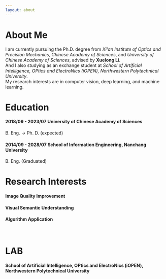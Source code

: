 ```yaml
---
layout: about 
---
```


# About Me
I am currently pursuing the Ph.D. degree from _Xi'an Institute of Optics and Precision Mechanics, Chinese Academy of Sciences_, and _University of Chinese Academy of Sciences_, advised by __Xuelong Li__. <br/>
And I also studying as an exchange student at _School of Artificial Intelligence, OPtics and ElectroNics (iOPEN), Northwestern Polytechnical University_. <br/>
My research interests are in computer vision, deep learning, and machine learning. 
<br/>

# Education
#### 2018/09 - 2023/07    University of Chinese Academy of Sciences 
B. Eng. -> Ph. D. (expected)
#### 2014/09 - 2028/07    School of Information Engineering, Nanchang University
B. Eng. (Graduated)
<br/>

# Research Interests
#### Image Quality Improvement
#### Visual Semantic Understanding
#### Algorithm Application
<br/>

# LAB
#### School of Artificial Intelligence, OPtics and ElectroNics (iOPEN), Northwestern Polytechnical University
<br/>
